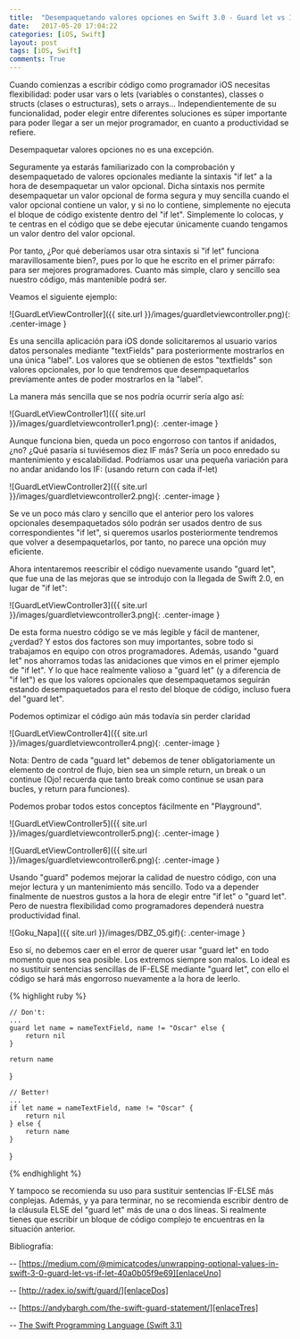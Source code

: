 ```yaml
---
title:  "Desempaquetando valores opciones en Swift 3.0 - Guard let vs If let"
date:   2017-05-20 17:04:22
categories: [iOS, Swift]
layout: post
tags: [iOS, Swift]
comments: True
---
```

Cuando comienzas a escribir código como programador iOS necesitas flexibilidad: poder usar vars o lets (variables o constantes), classes o structs (clases o estructuras), sets o arrays... Independientemente de su funcionalidad, poder elegir entre diferentes soluciones es súper importante para poder llegar a ser un mejor programador, en cuanto a productividad se refiere.

Desempaquetar valores opciones no es una excepción.

Seguramente ya estarás familiarizado con la comprobación y desempaquetado de valores opcionales mediante la sintaxis "if let" a la hora de desempaquetar un valor opcional. Dicha sintaxis nos permite desempaquetar un valor opcional de forma segura y muy sencilla cuando el valor opcional contiene un valor, y si no lo contiene, simplemente no ejecuta el bloque de código existente dentro del "if let". Simplemente lo colocas, y te centras en el código que se debe ejecutar únicamente cuando tengamos un valor dentro del valor opcional.

Por tanto, ¿Por qué deberíamos usar otra sintaxis si "if let" funciona maravillosamente bien?, pues por lo que he escrito en el primer párrafo: para ser mejores programadores. Cuanto más simple, claro y sencillo sea nuestro código, más mantenible podrá ser.

Veamos el siguiente ejemplo:

![GuardLetViewController]({{ site.url }}/images/guardletviewcontroller.png){: .center-image }

Es una sencilla aplicación para iOS donde solicitaremos al usuario varios datos personales mediante "textFields" para posteriormente mostrarlos en una única "label". Los valores que se obtienen de estos "textfields" son valores opcionales, por lo que tendremos que desempaquetarlos previamente antes de poder mostrarlos en la "label".

La manera más sencilla que se nos podría ocurrir sería algo así:

![GuardLetViewController1]({{ site.url }}/images/guardletviewcontroller1.png){: .center-image }

Aunque funciona bien, queda un poco engorroso con tantos if anidados, ¿no? ¿Qué pasaría si tuviésemos diez IF más? Sería un poco enredado su mantenimiento y escalabilidad. Podríamos usar una pequeña variación para no andar anidando los IF: (usando return con cada if-let)

![GuardLetViewController2]({{ site.url }}/images/guardletviewcontroller2.png){: .center-image }

Se ve un poco más claro y sencillo que el anterior pero los valores opcionales desempaquetados sólo podrán ser usados dentro de sus correspondientes "if let", si queremos usarlos posteriormente tendremos que volver a desempaquetarlos, por tanto, no parece una opción muy eficiente.

Ahora intentaremos reescribir el código nuevamente usando "guard let", que fue una de las mejoras que se introdujo con la llegada de Swift 2.0, en lugar de "if let":

![GuardLetViewController3]({{ site.url }}/images/guardletviewcontroller3.png){: .center-image }

De esta forma nuestro código se ve más legible y fácil de mantener, ¿verdad? Y estos dos factores son muy importantes, sobre todo si trabajamos en equipo con otros programadores. Además, usando "guard let" nos ahorramos todas las anidaciones que vimos en el primer ejemplo de "if let". Y lo que hace realmente valioso a "guard let" (y a diferencia de "if let") es que los valores opcionales que desempaquetamos seguirán estando desempaquetados para el resto del bloque de código, incluso fuera del "guard let".

Podemos optimizar el código aún más todavía sin perder claridad

![GuardLetViewController4]({{ site.url }}/images/guardletviewcontroller4.png){: .center-image }

Nota: Dentro de cada "guard let" debemos de tener obligatoriamente un elemento de control de flujo, bien sea un simple return, un break o un continue (Ojo! recuerda que tanto break como continue se usan para bucles, y return para funciones).

Podemos probar todos estos conceptos fácilmente en "Playground".

![GuardLetViewController5]({{ site.url }}/images/guardletviewcontroller5.png){: .center-image }

![GuardLetViewController6]({{ site.url }}/images/guardletviewcontroller6.png){: .center-image }


Usando "guard" podemos mejorar la calidad de nuestro código, con una mejor lectura y un mantenimiento más sencillo. Todo va a depender finalmente de nuestros gustos a la hora de elegir entre "if let" o "guard let". Pero de nuestra flexibilidad como programadores dependerá nuestra productividad final.


![Goku_Napa]({{ site.url }}/images/DBZ_05.gif){: .center-image }

Eso sí, no debemos caer en el error de querer usar "guard let" en todo momento que nos sea posible. Los extremos siempre son malos. Lo ideal es no sustituir sentencias sencillas de IF-ELSE mediante "guard let", con ello el código se hará más engorroso nuevamente a la hora de leerlo.

{% highlight ruby %}
    
    // Don't:
    ...
    guard let name = nameTextField, name != "Oscar" else {
        return nil
    }
    
    return name
}



    // Better!
    ...
    if let name = nameTextField, name != "Oscar" {
        return nil
    } else {
        return name
    }
}

{% endhighlight %}



Y tampoco se recomienda su uso para sustituir sentencias IF-ELSE más conplejas. Además, y ya para terminar, no se recomienda escribir dentro de la cláusula ELSE del "guard let" más de una o dos líneas. Si realmente tienes que escribir un bloque de código complejo te encuentras en la situación anterior. 




Bibliografía:

-- [https://medium.com/@mimicatcodes/unwrapping-optional-values-in-swift-3-0-guard-let-vs-if-let-40a0b05f9e69][enlaceUno]

-- [http://radex.io/swift/guard/][enlaceDos]

-- [https://andybargh.com/the-swift-guard-statement/][enlaceTres]

-- [The Swift Programming Language (Swift 3.1)][enlaceCuatro]



[enlaceUno]: https://medium.com/@mimicatcodes/unwrapping-optional-values-in-swift-3-0-guard-let-vs-if-let-40a0b05f9e69
[enlaceDos]: http://radex.io/swift/guard/
[enlaceTres]: https://andybargh.com/the-swift-guard-statement/
[enlaceCuatro]: https://developer.apple.com/library/content/documentation/Swift/Conceptual/Swift_Programming_Language/TheBasics.html#//apple_ref/doc/uid/TP40014097-CH5-ID309
